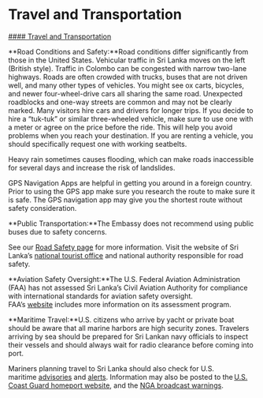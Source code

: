 # Travel and Transportation

[#### Travel and Transportation](javascript:void(0); "Travel and Transportation")

**Road Conditions and Safety:**Road conditions differ significantly from those in the United States. Vehicular traffic in Sri Lanka moves on the left (British style). Traffic in Colombo can be congested with narrow two-lane highways. Roads are often crowded with trucks, buses that are not driven well, and many other types of vehicles. You might see ox carts, bicycles, and newer four-wheel-drive cars all sharing the same road. Unexpected roadblocks and one-way streets are common and may not be clearly marked. Many visitors hire cars and drivers for longer trips. If you decide to hire a “tuk-tuk” or similar three-wheeled vehicle, make sure to use one with a meter or agree on the price before the ride. This will help you avoid problems when you reach your destination. If you are renting a vehicle, you should specifically request one with working seatbelts.

Heavy rain sometimes causes flooding, which can make roads inaccessible for several days and increase the risk of landslides.

GPS Navigation Apps are helpful in getting you around in a foreign country. Prior to using the GPS app make sure you research the route to make sure it is safe. The GPS navigation app may give you the shortest route without safety consideration.

**Public Transportation:**The Embassy does not recommend using public buses due to safety concerns.

See our [Road Safety page](http://travel.state.gov/content/passports/english/go/safety/road.html) for more information. Visit the website of Sri Lanka’s [national tourist office](https://www.srilanka.travel/) and national authority responsible for road safety.

**Aviation Safety Oversight:**The U.S. Federal Aviation Administration (FAA) has not assessed Sri Lanka’s Civil Aviation Authority for compliance with international standards for aviation safety oversight. FAA’s [website](https://www.faa.gov/about/initiatives/iasa) includes more information on its assessment program.

**Maritime Travel:**U.S. citizens who arrive by yacht or private boat should be aware that all marine harbors are high security zones. Travelers arriving by sea should be prepared for Sri Lankan navy officials to inspect their vessels and should always wait for radio clearance before coming into port.

Mariners planning travel to Sri Lanka should also check for U.S. maritime [advisories](https://www.maritime.dot.gov/msci-advisories) and [alerts](https://www.maritime.dot.gov/msci-alerts). Information may also be posted to the [U.S. Coast Guard homeport website](https://homeport.uscg.mil/), and the [NGA broadcast warnings](https://msi.nga.mil/NavWarnings).